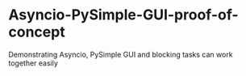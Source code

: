 # Asyncio-PySimple-GUI-proof-of-concept
Demonstrating Asyncio, PySimple GUI and blocking tasks can work together easily
